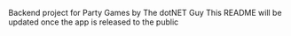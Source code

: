 Backend project for Party Games by The dotNET Guy
This README will be updated once the app is released to the public
